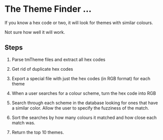 
# The Theme Finder ...

If you know a hex code or two, it will look for themes with similar colours.

Not sure how well it will work.

## Steps

1. Parse tmTheme files and extract all hex codes
2. Get rid of duplicate hex codes
3. Export a special file with just the hex codes (in RGB format) for each theme

4. When a user searches for a colour scheme, turn the hex code into RGB
5. Search through each scheme in the database looking for ones that have a similar color. Allow the user to specify the fuzziness of the match.
6. Sort the searches by how many colours it matched and how close each match was.
7. Return the top 10 themes.


